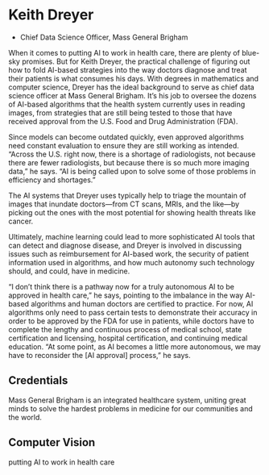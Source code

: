 # Keith Dreyer

  - Chief Data Science Officer, Mass General Brigham

When it comes to putting AI to work in health care, there are plenty of blue-sky promises. But for Keith Dreyer, the practical challenge of figuring out how to fold AI-based strategies into the way doctors diagnose and treat their patients is what consumes his days. With degrees in mathematics and computer science, Dreyer has the ideal background to serve as chief data science officer at Mass General Brigham. It’s his job to oversee the dozens of AI-based algorithms that the health system currently uses in reading images, from strategies that are still being tested to those that have received approval from the U.S. Food and Drug Administration (FDA).

Since models can become outdated quickly, even approved algorithms need constant evaluation to ensure they are still working as intended. “Across the U.S. right now, there is a shortage of radiologists, not because there are fewer radiologists, but because there is so much more imaging data,” he says. “AI is being called upon to solve some of those problems in efficiency and shortages.”

The AI systems that Dreyer uses typically help to triage the mountain of images that inundate doctors—from CT scans, MRIs, and the like—by picking out the ones with the most potential for showing health threats like cancer.

Ultimately, machine learning could lead to more sophisticated AI tools that can detect and diagnose disease, and Dreyer is involved in discussing issues such as reimbursement for AI-based work, the security of patient information used in algorithms, and how much autonomy such technology should, and could, have in medicine.

“I don’t think there is a pathway now for a truly autonomous AI to be approved in health care,” he says, pointing to the imbalance in the way AI-based algorithms and human doctors are certified to practice. For now, AI algorithms only need to pass certain tests to demonstrate their accuracy in order to be approved by the FDA for use in patients, while doctors have to complete the lengthy and continuous process of medical school, state certification and licensing, hospital certification, and continuing medical education. “At some point, as AI becomes a little more autonomous, we may have to reconsider the [AI approval] process,” he says.

## Credentials

Mass General Brigham is an integrated healthcare system, uniting great minds to solve the hardest problems in medicine for our communities and the world.

## Computer Vision

putting AI to work in health care